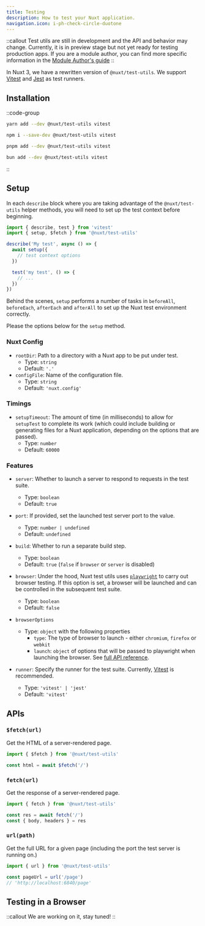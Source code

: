 ```yaml
---
title: Testing
description: How to test your Nuxt application.
navigation.icon: i-ph-check-circle-duotone
---
```


::callout
Test utils are still in development and the API and behavior may change. Currently, it is in preview stage but not yet ready for testing production apps.
If you are a module author, you can find more specific information in the [Module Author's guide](/docs/guide/going-further/modules#testing)
::

In Nuxt 3, we have a rewritten version of `@nuxt/test-utils`. We support [Vitest](https://github.com/vitest-dev/vitest) and [Jest](https://jestjs.io/) as test runners.

## Installation

::code-group
```bash [yarn]
yarn add --dev @nuxt/test-utils vitest
```
```bash [npm]
npm i --save-dev @nuxt/test-utils vitest
```
```bash [pnpm]
pnpm add --dev @nuxt/test-utils vitest
```
```bash [bun]
bun add --dev @nuxt/test-utils vitest
```
::

## Setup

In each `describe` block where you are taking advantage of the `@nuxt/test-utils` helper methods, you will need to set up the test context before beginning.

```ts [test/my-test.spec.ts]
import { describe, test } from 'vitest'
import { setup, $fetch } from '@nuxt/test-utils'

describe('My test', async () => {
  await setup({
    // test context options
  })

  test('my test', () => {
    // ...
  })
})
```

Behind the scenes, `setup` performs a number of tasks in `beforeAll`, `beforeEach`, `afterEach` and `afterAll` to set up the Nuxt test environment correctly.

Please the options below for the `setup` method.

### Nuxt Config

- `rootDir`: Path to a directory with a Nuxt app to be put under test.
  - Type: `string`
  - Default: `'.'`
- `configFile`: Name of the configuration file.
  - Type: `string`
  - Default: `'nuxt.config'`

<!--
- `config`: Object with configuration overrides.
  - Type: `NuxtConfig`
  - Default: `{}` -->

### Timings

- `setupTimeout`: The amount of time (in milliseconds) to allow for `setupTest` to complete its work (which could include building or generating files for a Nuxt application, depending on the options that are passed).
  - Type: `number`
  - Default: `60000`

### Features

- `server`: Whether to launch a server to respond to requests in the test suite.
  - Type: `boolean`
  - Default: `true`

- `port`: If provided, set the launched test server port to the value.
  - Type: `number | undefined`
  - Default: `undefined`

- `build`: Whether to run a separate build step.
  - Type: `boolean`
  - Default: `true` (`false` if `browser` or `server` is disabled)
- `browser`: Under the hood, Nuxt test utils uses [`playwright`](https://playwright.dev/) to carry out browser testing. If this option is set, a browser will be launched and can be controlled in the subsequent test suite.
  - Type: `boolean`
  - Default: `false`
- `browserOptions`
  - Type: `object` with the following properties
    - `type`: The type of browser to launch - either `chromium`, `firefox` or `webkit`
    - `launch`: `object` of options that will be passed to playwright when launching the browser. See [full API reference](https://playwright.dev/docs/api/class-browsertype#browser-type-launch).
- `runner`: Specify the runner for the test suite. Currently, [Vitest](https://vitest.dev/) is recommended.
  - Type: `'vitest' | 'jest'`
  - Default: `'vitest'`

## APIs

### `$fetch(url)`

Get the HTML of a server-rendered page.

```ts
import { $fetch } from '@nuxt/test-utils'

const html = await $fetch('/')
```

### `fetch(url)`

Get the response of a server-rendered page.

```ts
import { fetch } from '@nuxt/test-utils'

const res = await fetch('/')
const { body, headers } = res
```

### `url(path)`

Get the full URL for a given page (including the port the test server is running on.)

```ts
import { url } from '@nuxt/test-utils'

const pageUrl = url('/page')
// 'http://localhost:6840/page'
```

## Testing in a Browser

::callout
We are working on it, stay tuned!
::
